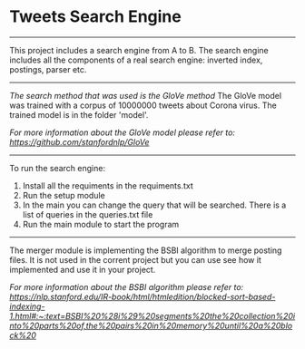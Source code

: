 # Tweets Search Engine
*******************************

This project includes a search engine from A to B.
The search engine includes all the components of a real search engine: inverted index, postings, parser etc.


********************************

_The search method that was used is the GloVe method_ 
The GloVe model was trained with a corpus of 10000000 tweets about Corona virus. The trained model is in the folder 'model'.

_For more information about the GloVe model please refer to: https://github.com/stanfordnlp/GloVe_

********************************

To run the search engine:
  1) Install all the requiments in the requiments.txt
  2) Run the setup module
  3) In the main you can change the query that will be searched. There is a list of queries in the queries.txt file
  4) Run the main module to start the program

********************************
The merger module is implementing the BSBI algorithm to merge posting files.
It is not used in the corrent project but you can use see how it implemented and use it in your project.

_For more information about the BSBI algorithm please refer to:
https://nlp.stanford.edu/IR-book/html/htmledition/blocked-sort-based-indexing-1.html#:~:text=BSBI%20%28i%29%20segments%20the%20collection%20into%20parts%20of,the%20pairs%20in%20memory%20until%20a%20block%20_
